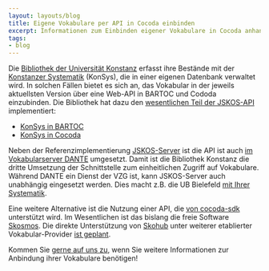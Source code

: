 ```yaml
---
layout: layouts/blog
title: Eigene Vokabulare per API in Cocoda einbinden
excerpt: Informationen zum Einbinden eigener Vokabulare in Cocoda anhand verschiedener Beispiele.
tags:
- blog
---
```


Die [Bibliothek der Universität Konstanz](https://www.kim.uni-konstanz.de/) erfasst ihre Bestände mit der 
[Konstanzer Systematik](https://konsys.uni-konstanz.de/) (KonSys), die in einer eigenen Datenbank verwaltet wird. In solchen Fällen bietet es sich an, das Vokabular in der jeweils aktuellsten Version über eine Web-API in BARTOC und Cododa einzubinden. Die Bibliothek hat dazu den [wesentlichen Teil der JSKOS-API](https://konsys.uni-konstanz.de/api/jskos/) implementiert:

* [KonSys in BARTOC](https://bartoc.org/en/node/1443#content)
* [KonSys in Cocoda](https://coli-conc.gbv.de/cocoda/app/?fromScheme=http%3A%2F%2Fbartoc.org%2Fen%2Fnode%2F1443)

Neben der Referenzimplementierung [JSKOS-Server](https://github.com/gbv/jskos-server) ist die API ist auch [im Vokabularserver DANTE](https://api.dante.gbv.de/start/) umgesetzt. Damit ist die Bibliothek Konstanz die dritte Umsetzung der Schnittstelle zum einheitlichen Zugriff auf Vokabulare. Während DANTE ein Dienst der VZG ist, kann JSKOS-Server auch unabhängig eingesetzt werden. Dies macht z.B. die UB Bielefeld [mit Ihrer Systematik](https://bartoc.org/en/node/18891#content).

Eine weitere Alternative ist die Nutzung einer API, die [von cocoda-sdk](https://github.com/gbv/cocoda-sdk#providers) unterstützt wird. Im Wesentlichen ist das bislang die freie Software [Skosmos](https://skosmos.org/). Die direkte Unterstützung von [Skohub](https://skohub.io/) unter weiterer etablierter Vokabular-Provider [ist geplant](https://github.com/gbv/cocoda-sdk/issues/29).

Kommen Sie [gerne auf uns zu](/contact/), wenn Sie weitere Informationen zur Anbindung ihrer Vokabulare benötigen!
